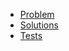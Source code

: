 - [Problem](https://adventofcode.com/2020/day/1)
- [Solutions](solvers.js)
- [Tests](solvers.test.js)
